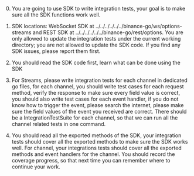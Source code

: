 0. You are going to use SDK to write integration tests, your goal is to make sure all the SDK functions work well.

1. SDK locations: WebSocket SDK at ../../../../../../binance-go/ws/options-streams and REST SDK at ../../../../../../binance-go/rest/options. You are only allowed to update the integration tests under the current working directory; you are not allowed to update the SDK code. If you find any SDK issues, please report them first.

2. You should read the SDK code first, learn what can be done using the SDK

3. For Streams, please write integration tests for each channel in dedicated go files, for each channel, you should write test cases for each request method, verify the response to make sure every field value is correct, you should also write test cases for each event handler, if you do not know how to trigger the event, please search the internet, please make sure the field values of the event you received are correct. There should be a IntegrationTestSuite for each channel, so that we can run all the channel related tests in one command.

4. You should read all the exported methods of the SDK, your integration tests should cover all the exported methods to make sure the SDK works well. For channel, your integrations tests should cover all the exported methods and event handlers for the channel. You should record the coverage progress, so that next time you can remember where to continue your work.
